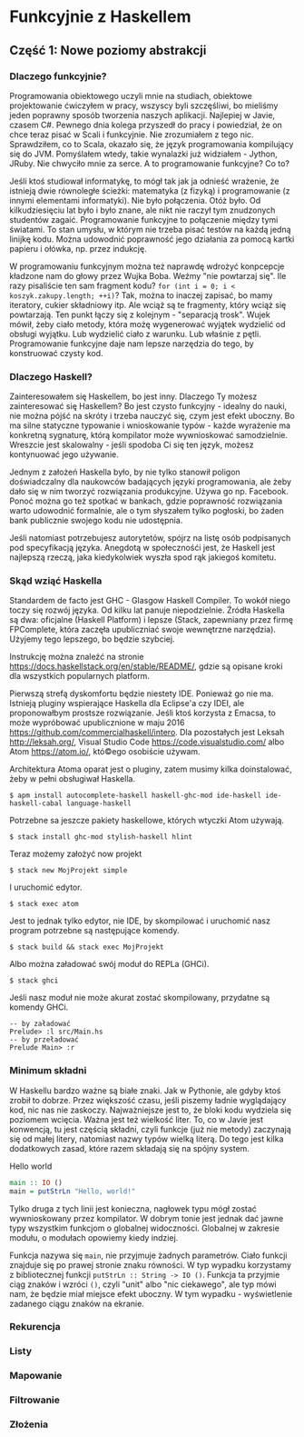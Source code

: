 # Funkcyjnie z Haskellem
## Część 1: Nowe poziomy abstrakcji
### Dlaczego funkcyjnie?
Programowania obiektowego uczyli mnie na studiach, obiektowe projektowanie ćwiczyłem w pracy, wszyscy byli szczęśliwi, bo mieliśmy jeden poprawny sposób tworzenia naszych aplikacji. Najlepiej w Javie, czasem C#. Pewnego dnia kolega przyszedł do pracy i powiedział, że on chce teraz pisać w Scali i funkcyjnie. Nie zrozumiałem z tego nic. Sprawdziłem, co to Scala, okazało się, że język programowania kompilujący się do JVM. Pomyślałem wtedy, takie wynalazki już widziałem - Jython, JRuby. Nie chwyciło mnie za serce. A to programowanie funkcyjne? Co to?

Jeśli ktoś studiował informatykę, to mógł tak jak ja odnieść wrażenie, że istnieją dwie równoległe ścieżki: matematyka (z fizyką) i programowanie (z innymi elementami informatyki). Nie było połączenia. Otóż było. Od kilkudziesięciu lat było i było znane, ale nikt nie raczył tym znudzonych studentów zagaić. Programowanie funkcyjne to połączenie między tymi światami. To stan umysłu, w którym nie trzeba pisać testów na każdą jedną linijkę kodu. Można udowodnić poprawność jego działania za pomocą kartki papieru i ołówka, np. przez indukcję.

W programowaniu funkcyjnym można też naprawdę wdrożyć konpcepcje kładzone nam do głowy przez Wujka Boba. Weźmy "nie powtarzaj się". Ile razy pisaliście ten sam fragment kodu? `for (int i = 0; i < koszyk.zakupy.length; ++i)`? Tak, można to inaczej zapisać, bo mamy iteratory, cukier składniowy itp. Ale wciąż są te fragmenty, który wciąż się powtarzają. Ten punkt łączy się z kolejnym - "separacją trosk". Wujek mówił, żeby ciało metody, która możę wygenerować wyjątek wydzielić od obsługi wyjątku. Lub wydzielić ciało z warunku. Lub właśnie z pętli. Programowanie funkcyjne daje nam lepsze narzędzia do tego, by konstruować czysty kod.

### Dlaczego Haskell?
Zainteresowałem się Haskellem, bo jest inny. Dlaczego Ty możesz zainteresować się Haskellem? Bo jest czysto funkcyjny - idealny do nauki, nie można pójść na skróty i trzeba nauczyć się, czym jest efekt uboczny. Bo ma silne statyczne typowanie i wnioskowanie typów - każde wyrażenie ma konkretną sygnaturę, którą kompilator może wywnioskować samodzielnie. Wreszcie jest skalowalny - jeśli spodoba Ci się ten język, możesz kontynuować jego używanie.

Jednym z założeń Haskella było, by nie tylko stanowił poligon doświadczalny dla naukowców badających języki programowania, ale żeby dało się w nim tworzyć rozwiązania produkcyjne. Używa go np. Facebook. Ponoć można go też spotkać w bankach, gdzie poprawność rozwiązania warto udowodnić formalnie, ale o tym słyszałem tylko pogłoski, bo żaden bank publicznie swojego kodu nie udostępnia.

Jeśli natomiast potrzebujesz autorytetów, spójrz na listę osób podpisanych pod specyfikacją języka. Anegdotą w społecznośći jest, że Haskell jest najlepszą rzeczą, jaka kiedykolwiek wyszła spod rąk jakiegoś komitetu.

### Skąd wziąć Haskella
  Standardem de facto jest GHC - Glasgow Haskell Compiler. To wokół niego toczy się rozwój języka. Od kilku lat panuje niepodzielnie. Źródła Haskella są dwa: oficjalne (Haskell Platform) i lepsze (Stack, zapewniany przez firmę FPComplete, która zaczęła upubliczniać swoje wewnętrzne narzędzia). Użyjemy tego lepszego, bo będzie szybciej.

Instrukcję można znaleźć na stronie https://docs.haskellstack.org/en/stable/README/, gdzie są opisane kroki dla wszystkich popularnych platform.

Pierwszą strefą dyskomfortu będzie niestety IDE. Ponieważ go nie ma. Istnieją pluginy wspierające Haskella dla Eclipse'a czy IDEI, ale proponowałbym prostsze rozwiązanie. Jeśli ktoś korzysta z Emacsa, to może wypróbować upublicznione w maju 2016 https://github.com/commercialhaskell/intero. Dla pozostałych jest Leksah http://leksah.org/, Visual Studio Code https://code.visualstudio.com/ albo Atom https://atom.io/, któ©ego osobiście używam.

Architektura Atoma oparat jest o pluginy, zatem musimy kilka doinstalować, żeby w pełni obsługiwał Haskella.
```
$ apm install autocomplete-haskell haskell-ghc-mod ide-haskell ide-haskell-cabal language-haskell
```
Potrzebne sa jeszcze pakiety haskellowe, których wtyczki Atom używają.
```
$ stack install ghc-mod stylish-haskell hlint
```

Teraz możemy założyć now projekt
```
$ stack new MojProjekt simple
```

I uruchomić edytor.
```
$ stack exec atom
```

Jest to jednak tylko edytor, nie IDE, by skompilować i uruchomić nasz program potrzebne są następujące komendy.
```
$ stack build && stack exec MojProjekt
```

Albo można załadować swój moduł do REPLa (GHCi).
```
$ stack ghci
```

Jeśli nasz moduł nie może akurat zostać skompilowany, przydatne są komendy GHCi.
```
-- by załadować
Prelude> :l src/Main.hs
-- by przeładować
Prelude Main> :r
```

### Minimum składni
W Haskellu bardzo ważne są białe znaki. Jak w Pythonie, ale gdyby ktoś zrobił to dobrze. Przez większość czasu, jeśli piszemy ładnie wyglądający kod, nic nas nie zaskoczy. Najważniejsze jest to, że bloki kodu wydziela się poziomem wcięcia. Ważna jest też wielkość liter. To, co w Javie jest konwencją, tu jest częścią składni, czyli funkcje (już nie metody) zaczynają się od małej litery, natomiast nazwy typów wielką literą. Do tego jest kilka dodatkowych zasad, które razem składają się na spójny system.

Hello world
```haskell
main :: IO ()
main = putStrLn "Hello, world!"
```
Tylko druga z tych linii jest konieczna, nagłowek typu mógł zostać wywnioskowany przez kompilator. W dobrym tonie jest jednak dać jawne typy wszystkim funkcjom o globalnej widoczności. Globalnej w zakresie modułu, o modułach opowiemy kiedy indziej.

Funkcja nazywa się `main`, nie przyjmuje żadnych parametrów. Ciało funkcji znajduje się po prawej stronie znaku równości. W typ wypadku korzystamy z bibliotecznej funkcji `putStrLn :: String -> IO ()`. Funkcja ta przyjmie ciąg znaków i wzróci `()`, czyli "unit" albo "nic ciekawego", ale typ mówi nam, że będzie miał miejsce efekt uboczny. W tym wypadku - wyświetlenie zadanego ciągu znaków na ekranie.

### Rekurencja
### Listy
### Mapowanie
### Filtrowanie
### Złożenia

